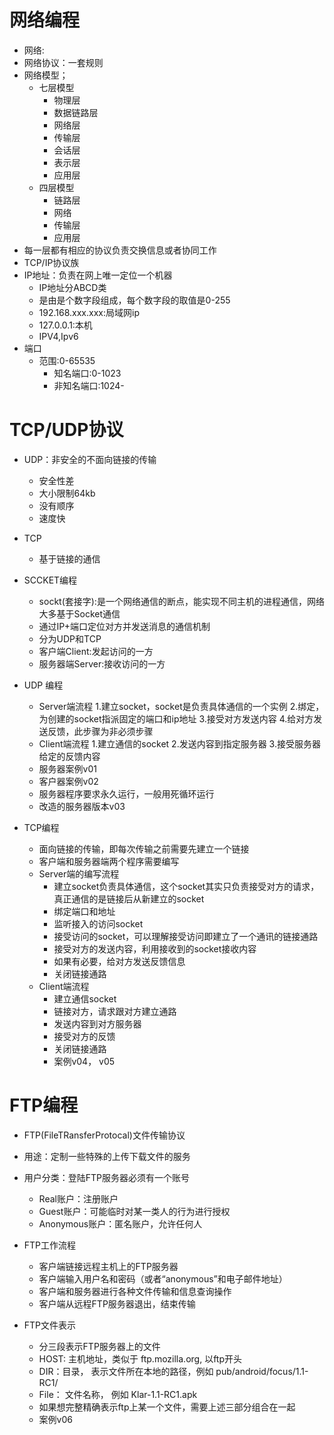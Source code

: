 # 网络编程
- 网络:
- 网络协议：一套规则
- 网络模型；
    - 七层模型
        - 物理层
        - 数据链路层
        - 网络层
        - 传输层
        - 会话层
        - 表示层
        - 应用层
    - 四层模型
        - 链路层
        - 网络
        - 传输层
        - 应用层
- 每一层都有相应的协议负责交换信息或者协同工作
- TCP/IP协议族
- IP地址：负责在网上唯一定位一个机器
    - IP地址分ABCD类   
    - 是由是个数字段组成，每个数字段的取值是0-255   
    - 192.168.xxx.xxx:局域网ip
    - 127.0.0.1:本机
    - IPV4,Ipv6
- 端口
    - 范围:0-65535
        - 知名端口:0-1023
        - 非知名端口:1024-
        
# TCP/UDP协议
- UDP：非安全的不面向链接的传输
    - 安全性差
    - 大小限制64kb
    - 没有顺序
    - 速度快  
- TCP
    - 基于链接的通信
    
- SCCKET编程
    - sockt(套接字):是一个网络通信的断点，能实现不同主机的进程通信，网络大多基于Socket通信
    - 通过IP+端口定位对方并发送消息的通信机制
    - 分为UDP和TCP  
    - 客户端Client:发起访问的一方
    - 服务器端Server:接收访问的一方
- UDP 编程
    - Server端流程
        1.建立socket，socket是负责具体通信的一个实例
        2.绑定，为创建的socket指派固定的端口和ip地址
        3.接受对方发送内容
        4.给对方发送反馈，此步骤为非必须步骤
    - Client端流程
        1.建立通信的socket
        2.发送内容到指定服务器
        3.接受服务器给定的反馈内容     
    - 服务器案例v01
    - 客户器案例v02           
    - 服务器程序要求永久运行，一般用死循环运行
    - 改造的服务器版本v03
    
- TCP编程
    - 面向链接的传输，即每次传输之前需要先建立一个链接
    - 客户端和服务器端两个程序需要编写
    - Server端的编写流程
        - 建立socket负责具体通信，这个socket其实只负责接受对方的请求，真正通信的是链接后从新建立的socket
        - 绑定端口和地址
        - 监听接入的访问socket
        - 接受访问的socket，可以理解接受访问即建立了一个通讯的链接通路
        - 接受对方的发送内容，利用接收到的socket接收内容
        - 如果有必要，给对方发送反馈信息
        - 关闭链接通路
    - Client端流程
        - 建立通信socket
        - 链接对方，请求跟对方建立通路
        - 发送内容到对方服务器
        - 接受对方的反馈
        - 关闭链接通路
        - 案例v04， v05
        
# FTP编程
- FTP(FileTRansferProtocal)文件传输协议
- 用途：定制一些特殊的上传下载文件的服务
- 用户分类：登陆FTP服务器必须有一个账号
    - Real账户：注册账户
    - Guest账户：可能临时对某一类人的行为进行授权
    - Anonymous账户：匿名账户，允许任何人
- FTP工作流程
    - 客户端链接远程主机上的FTP服务器
    - 客户端输入用户名和密码（或者“anonymous”和电子邮件地址）
    - 客户端和服务器进行各种文件传输和信息查询操作
    - 客户端从远程FTP服务器退出，结束传输

- FTP文件表示
    - 分三段表示FTP服务器上的文件
    - HOST: 主机地址，类似于 ftp.mozilla.org, 以ftp开头
    - DIR：目录， 表示文件所在本地的路径，例如 pub/android/focus/1.1-RC1/
    - File： 文件名称， 例如 Klar-1.1-RC1.apk
    - 如果想完整精确表示ftp上某一个文件，需要上述三部分组合在一起
    - 案例v06